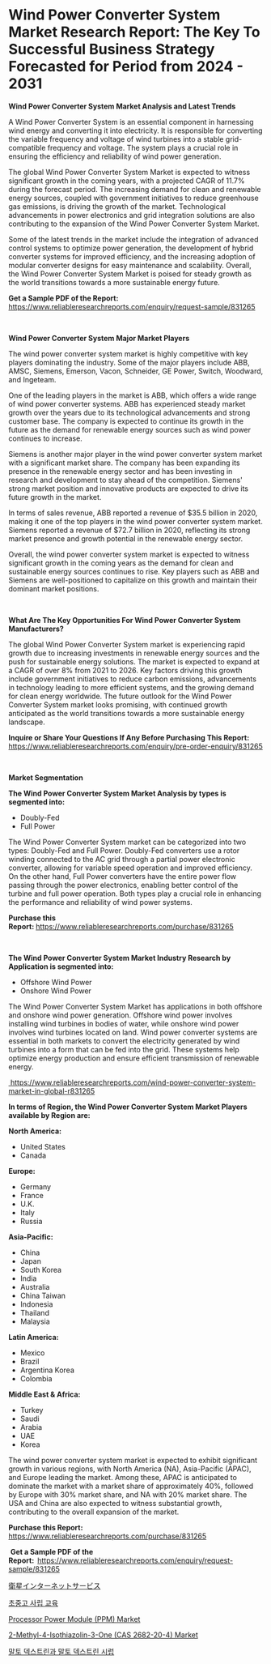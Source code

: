 <p><h1>Wind Power Converter System Market Research Report: The Key To Successful Business Strategy Forecasted for Period from 2024 - 2031</h1></p><p><strong>Wind Power Converter System Market Analysis and Latest Trends</strong></p>
<p><p>A Wind Power Converter System is an essential component in harnessing wind energy and converting it into electricity. It is responsible for converting the variable frequency and voltage of wind turbines into a stable grid-compatible frequency and voltage. The system plays a crucial role in ensuring the efficiency and reliability of wind power generation.</p><p>The global Wind Power Converter System Market is expected to witness significant growth in the coming years, with a projected CAGR of 11.7% during the forecast period. The increasing demand for clean and renewable energy sources, coupled with government initiatives to reduce greenhouse gas emissions, is driving the growth of the market. Technological advancements in power electronics and grid integration solutions are also contributing to the expansion of the Wind Power Converter System Market.</p><p>Some of the latest trends in the market include the integration of advanced control systems to optimize power generation, the development of hybrid converter systems for improved efficiency, and the increasing adoption of modular converter designs for easy maintenance and scalability. Overall, the Wind Power Converter System Market is poised for steady growth as the world transitions towards a more sustainable energy future.</p></p>
<p><strong>Get a Sample PDF of the Report:&nbsp;</strong> <a href="https://www.reliableresearchreports.com/enquiry/request-sample/831265">https://www.reliableresearchreports.com/enquiry/request-sample/831265</a></p>
<p>&nbsp;</p>
<p><strong>Wind Power Converter System Major Market Players</strong></p>
<p><p>The wind power converter system market is highly competitive with key players dominating the industry. Some of the major players include ABB, AMSC, Siemens, Emerson, Vacon, Schneider, GE Power, Switch, Woodward, and Ingeteam.</p><p>One of the leading players in the market is ABB, which offers a wide range of wind power converter systems. ABB has experienced steady market growth over the years due to its technological advancements and strong customer base. The company is expected to continue its growth in the future as the demand for renewable energy sources such as wind power continues to increase.</p><p>Siemens is another major player in the wind power converter system market with a significant market share. The company has been expanding its presence in the renewable energy sector and has been investing in research and development to stay ahead of the competition. Siemens' strong market position and innovative products are expected to drive its future growth in the market.</p><p>In terms of sales revenue, ABB reported a revenue of $35.5 billion in 2020, making it one of the top players in the wind power converter system market. Siemens reported a revenue of $72.7 billion in 2020, reflecting its strong market presence and growth potential in the renewable energy sector.</p><p>Overall, the wind power converter system market is expected to witness significant growth in the coming years as the demand for clean and sustainable energy sources continues to rise. Key players such as ABB and Siemens are well-positioned to capitalize on this growth and maintain their dominant market positions.</p></p>
<p>&nbsp;</p>
<p><strong>What Are The Key Opportunities For Wind Power Converter System Manufacturers?</strong></p>
<p><p>The global Wind Power Converter System market is experiencing rapid growth due to increasing investments in renewable energy sources and the push for sustainable energy solutions. The market is expected to expand at a CAGR of over 8% from 2021 to 2026. Key factors driving this growth include government initiatives to reduce carbon emissions, advancements in technology leading to more efficient systems, and the growing demand for clean energy worldwide. The future outlook for the Wind Power Converter System market looks promising, with continued growth anticipated as the world transitions towards a more sustainable energy landscape.</p></p>
<p><strong>Inquire or Share Your Questions If Any Before Purchasing This Report:</strong> <a href="https://www.reliableresearchreports.com/enquiry/pre-order-enquiry/831265">https://www.reliableresearchreports.com/enquiry/pre-order-enquiry/831265</a></p>
<p>&nbsp;</p>
<p><strong>Market Segmentation</strong></p>
<p><strong>The Wind Power Converter System Market Analysis by types is segmented into:</strong></p>
<p><ul><li>Doubly-Fed</li><li>Full Power</li></ul></p>
<p><p>The Wind Power Converter System market can be categorized into two types: Doubly-Fed and Full Power. Doubly-Fed converters use a rotor winding connected to the AC grid through a partial power electronic converter, allowing for variable speed operation and improved efficiency. On the other hand, Full Power converters have the entire power flow passing through the power electronics, enabling better control of the turbine and full power operation. Both types play a crucial role in enhancing the performance and reliability of wind power systems.</p></p>
<p><strong>Purchase this Report:&nbsp;</strong><a href="https://www.reliableresearchreports.com/purchase/831265">https://www.reliableresearchreports.com/purchase/831265</a></p>
<p>&nbsp;</p>
<p><strong>The Wind Power Converter System Market Industry Research by Application is segmented into:</strong></p>
<p><ul><li>Offshore Wind Power</li><li>Onshore Wind Power</li></ul></p>
<p><p>The Wind Power Converter System Market has applications in both offshore and onshore wind power generation. Offshore wind power involves installing wind turbines in bodies of water, while onshore wind power involves wind turbines located on land. Wind power converter systems are essential in both markets to convert the electricity generated by wind turbines into a form that can be fed into the grid. These systems help optimize energy production and ensure efficient transmission of renewable energy.</p></p>
<p><a href="https://www.reliableresearchreports.com/wind-power-converter-system-market-in-global-r831265">&nbsp;https://www.reliableresearchreports.com/wind-power-converter-system-market-in-global-r831265</a></p>
<p><strong>In terms of Region, the Wind Power Converter System Market Players available by Region are:</strong></p>
<p>
    <p> <strong> North America: </strong>
        <ul>
            <li>United States</li>
            <li>Canada</li>
        </ul>
        </p> 
    <p> <strong> Europe: </strong>
        <ul>
            <li>Germany</li>
            <li>France</li>
            <li>U.K.</li>
            <li>Italy</li>
            <li>Russia</li>
        </ul>
        </p> 
    <p> <strong> Asia-Pacific: </strong>
        <ul>
            <li>China</li>
            <li>Japan</li>
            <li>South Korea</li>
            <li>India</li>
            <li>Australia</li>
            <li>China Taiwan</li>
            <li>Indonesia</li>
            <li>Thailand</li>
            <li>Malaysia</li>
        </ul>
        </p> 
    <p> <strong> Latin America: </strong>
        <ul>
            <li>Mexico</li>
            <li>Brazil</li>
            <li>Argentina Korea</li>
            <li>Colombia</li>
        </ul>
        </p> 
    <p> <strong> Middle East & Africa: </strong>
        <ul>
            <li>Turkey</li>
            <li>Saudi</li>
            <li>Arabia</li>
            <li>UAE</li>
            <li>Korea</li>
        </ul>
    </p>
    </p>
<p><p>The wind power converter system market is expected to exhibit significant growth in various regions, with North America (NA), Asia-Pacific (APAC), and Europe leading the market. Among these, APAC is anticipated to dominate the market with a market share of approximately 40%, followed by Europe with 30% market share, and NA with 20% market share. The USA and China are also expected to witness substantial growth, contributing to the overall expansion of the market.</p></p>
<p><strong>Purchase this Report: </strong><a href="https://www.reliableresearchreports.com/purchase/831265">https://www.reliableresearchreports.com/purchase/831265</a></p>
<p>&nbsp;<strong>Get a Sample PDF of the Report:&nbsp;&nbsp;</strong><a href="https://www.reliableresearchreports.com/enquiry/request-sample/831265">https://www.reliableresearchreports.com/enquiry/request-sample/831265</a></p>
<p><strong></strong></p>
<p><p><a href="https://github.com/KaliMetz2023/Market-Research-Report-List-1/blob/main/1449879104575.md">衛星インターネットサービス</a></p><p><a href="https://github.com/JosefaRice/Market-Research-Report-List-1/blob/main/677127698082.md">초중고 사립 교육</a></p><p><a href="https://github.com/mauripalmi/Market-Research-Report-List-3/blob/main/processor-power-module-ppm-market.md">Processor Power Module (PPM) Market</a></p><p><a href="https://github.com/nicoletavirag/Market-Research-Report-List-3/blob/main/2-methyl-4-isothiazolin-3-one-cas-2682-20-4-market.md">2-Methyl-4-Isothiazolin-3-One (CAS 2682-20-4) Market</a></p><p><a href="https://github.com/fernandotryO5lson96765/Market-Research-Report-List-2/blob/main/225079898080.md">말토 덱스트린과 말토 덱스트린 시럽</a></p></p>
